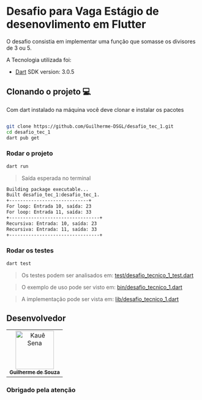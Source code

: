 # Desafio para Vaga Estágio de desenovlimento em Flutter

O desafio consistia em implementar uma função que somasse os divisores de 3 ou 5.

A Tecnologia utilizada foi:

- [Dart](https://dart.dev/get-dart) SDK version: 3.0.5

## Clonando o projeto 💻

Com dart instalado na máquina você deve clonar e instalar os pacotes

```bash

git clone https://github.com/Guilherme-DSGL/desafio_tec_1.git
cd desafio_tec_1
dart pub get
```

### Rodar o projeto
```bash
dart run
```
> Saída esperada no terminal
```bash
Building package executable... 
Built desafio_tec_1:desafio_tec_1.
+-----------------------------+
For loop: Entrada 10, saída: 23
For loop: Entrada 11, saída: 33
+---------------------------------+
Recursiva: Entrada: 10, saída: 23
Recursiva: Entrada: 11, saída: 33
+---------------------------------+
```
### Rodar os testes
```bash
dart test
```
> Os testes podem ser analisados em:
[
test/desafio_tecnico_1_test.dart](https://github.com/Guilherme-DSGL/desafio_tec_1/blob/main/test/desafio_tec_1_test.dart)

> O exemplo de uso pode ser visto em: [bin/desafio_tecnico_1.dart](https://github.com/Guilherme-DSGL/desafio_tec_1/blob/main/bin/desafio_tec_1.dart)

> A implementação pode ser vista em: [lib/desafio_tecnico_1.dart](https://github.com/Guilherme-DSGL/desafio_tec_1/blob/main/lib/desafio_tec_1.dart)


## Desenvolvedor

<table>
  <tr>
    <td align="center">
      <a href="https://github.com/Guilherme-DSGL">
        <img src="https://avatars.githubusercontent.com/u/72310683?s=400&u=9f0ec757e6df46288a0bff579b2648b151319db7&v=4" width="100px;" alt="Kauê Sena"/><br>
        <sub>
          <b>Guilherme de Souza</b>
        </sub>
      </a>
    </td>
  </tr>
</table>

### Obrigado pela atenção
